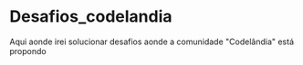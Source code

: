 # Desafios_codelandia
 
Aqui aonde irei solucionar desafios aonde a comunidade "Codelândia" está propondo
